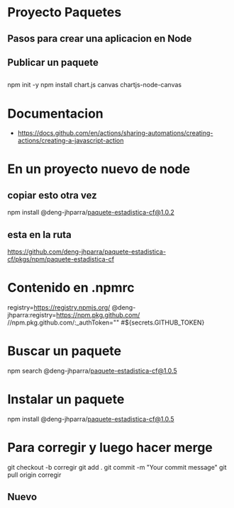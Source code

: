 # Proyecto Paquetes
## Pasos para crear una aplicacion en Node

## Publicar un paquete

##

npm init -y
npm install chart.js canvas chartjs-node-canvas
###


# Documentacion
* https://docs.github.com/en/actions/sharing-automations/creating-actions/creating-a-javascript-action


# En un proyecto nuevo de node 

## copiar esto otra vez

npm install @deng-jhparra/paquete-estadistica-cf@1.0.2

## esta en la ruta 
https://github.com/deng-jhparra/paquete-estadistica-cf/pkgs/npm/paquete-estadistica-cf


# Contenido en .npmrc

registry=https://registry.npmjs.org/
@deng-jhparra:registry=https://npm.pkg.github.com/
//npm.pkg.github.com/:_authToken=""
#${secrets.GITHUB_TOKEN}

# Buscar un paquete 

npm search @deng-jhparra/paquete-estadistica-cf@1.0.5

# Instalar un paquete

npm install @deng-jhparra/paquete-estadistica-cf@1.0.5

# Para corregir y luego hacer merge
git checkout -b corregir
git add .
git commit -m "Your commit message"
git pull origin corregir

## Nuevo

#